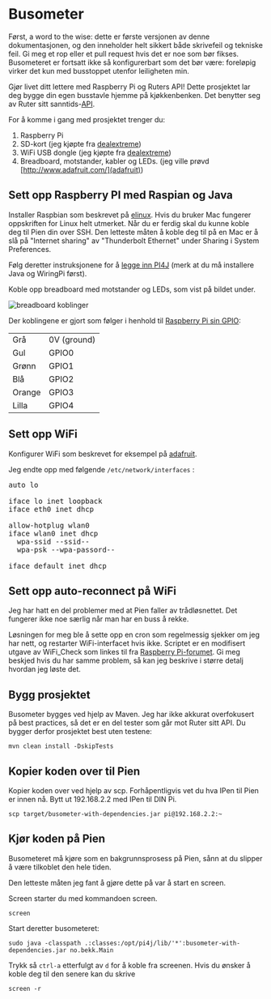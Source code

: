 Busometer
=========

Først, a word to the wise: dette er første versjonen av denne dokumentasjonen, og den inneholder helt sikkert både skrivefeil og
tekniske feil. Gi meg et rop eller et pull request hvis det er noe som bør fikses. Busometeret er fortsatt ikke så konfigurerbart
som det bør være: foreløpig virker det kun med busstoppet utenfor leiligheten min.

Gjør livet ditt lettere med Raspberry Pi og Ruters API! Dette prosjektet lar deg bygge din egen busstavle hjemme på kjøkkenbenken.
Det benytter seg av Ruter sitt sanntids-[API](http://labs.trafikanten.no/how-to-use-the-api/realtime-departures.aspx).

For å komme i gang med prosjektet trenger du:

1. Raspberry Pi
2. SD-kort (jeg kjøpte fra [dealextreme](http://dx.com/p/genuine-samsung-class-6-sdhc-card-silver-grey-8gb-125025))
3. WiFi USB dongle (jeg kjøpte fra [dealextreme](http://dx.com/p/ultra-mini-nano-usb-2-0-802-11n-b-g-150mbps-wi-fi-wlan-wireless-network-adapter-black-71905))
4. Breadboard, motstander, kabler og LEDs. (jeg ville prøvd [http://www.adafruit.com/](adafruit))

Sett opp Raspberry PI med Raspian og Java
-----------------------------------------

Installer Raspbian som beskrevet på [elinux](http://elinux.org/RPi_Easy_SD_Card_Setup).
Hvis du bruker Mac fungerer oppskriften for Linux helt utmerket. Når du er ferdig skal du kunne koble deg til Pien din
over SSH. Den letteste måten å koble deg til på en Mac er å slå på "Internet sharing" av "Thunderbolt Ethernet" under Sharing i System Preferences.

Følg deretter instruksjonene for å [legge inn PI4J](http://pi4j.com/install.html) (merk at du må installere Java og WiringPi først).

Koble opp breadboard med motstander og LEDs, som vist på bildet under.

![breadboard koblinger](https://raw.github.com/lillesand/raspberry-pi/f6d3045bb3f09bd20b84961c47f444130161de19/img/breadboard.jpg)

Der koblingene er gjort som følger i henhold til [Raspberry Pi sin GPIO](http://pi4j.com/images/p1header-large.png):

<table>
  <tr>
    <td>Grå</td>
    <td>0V (ground)</td>
  </tr>
  <tr>
    <td>Gul</td>
    <td>GPIO0</td>
  </tr>
  <tr>
    <td>Grønn</td>
    <td>GPIO1</td>
  </tr>
  <tr>
    <td>Blå</td>
    <td>GPIO2</td>
  </tr>
  <tr>
    <td>Orange</td>
    <td>GPIO3</td>
  </tr>
  <tr>
    <td>Lilla</td>
    <td>GPIO4</td>
  </tr>
<table>

Sett opp WiFi
-------------

Konfigurer WiFi som beskrevet for eksempel på [adafruit](http://learn.adafruit.com/adafruits-raspberry-pi-lesson-3-network-setup/setting-up-wifi-with-occidentalis).

Jeg endte opp med følgende ```/etc/network/interfaces``` :

<pre>
auto lo

iface lo inet loopback
iface eth0 inet dhcp

allow-hotplug wlan0
iface wlan0 inet dhcp
  wpa-ssid --ssid--
  wpa-psk --wpa-passord--

iface default inet dhcp
</pre>

Sett opp auto-reconnect på WiFi
-------------------------------

Jeg har hatt en del problemer med at Pien faller av trådløsnettet. Det fungerer ikke noe særlig når man har en buss å rekke.

Løsningen for meg ble å sette opp en cron som regelmessig sjekker om jeg har nett, og restarter WiFi-interfacet hvis ikke.
Scriptet er en modifisert utgave av WiFi_Check som linkes til fra [Raspberry Pi-forumet](http://www.raspberrypi.org/phpBB3/viewtopic.php?t=16054).
Gi meg beskjed hvis du har samme problem, så kan jeg beskrive i større detalj hvordan jeg løste det.

Bygg prosjektet
---------------

Busometer bygges ved hjelp av Maven. Jeg har ikke akkurat overfokusert på best practices, så det er en del tester som går mot
Ruter sitt API. Du bygger derfor prosjektet best uten testene:

```
mvn clean install -DskipTests
```

Kopier koden over til Pien
--------------------------

Kopier koden over ved hjelp av scp. Forhåpentligvis vet du hva IPen til Pien er innen nå. Bytt ut 192.168.2.2 med IPen til DIN Pi.

```
scp target/busometer-with-dependencies.jar pi@192.168.2.2:~
```

Kjør koden på Pien
------------------

Busometeret må kjøre som en bakgrunnsprosess på Pien, sånn at du slipper å være tilkoblet den hele tiden.

Den letteste måten jeg fant å gjøre dette på var å start en screen.

Screen starter du med kommandoen screen.

```
screen
```

Start deretter busometeret:

```
sudo java -classpath .:classes:/opt/pi4j/lib/'*':busometer-with-dependencies.jar no.bekk.Main
```

Trykk så ```ctrl-a``` etterfulgt av ```d``` for å koble fra screenen. Hvis du ønsker å koble deg til den senere kan du skrive

```
screen -r
```
